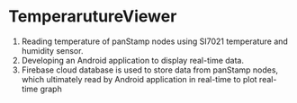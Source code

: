 # TemperarutureViewer
1) Reading temperature of panStamp nodes using SI7021 temperature and humidity sensor. 
2) Developing an Android application to display real-time data.
3) Firebase cloud database is used to store data from panStamp nodes, which ultimately read by Android application in real-time    to plot real-time graph  
